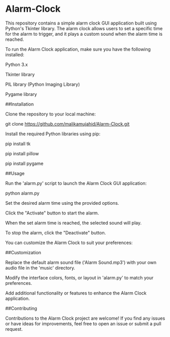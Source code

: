 # Alarm-Clock
This repository contains a simple alarm clock GUI application built using Python's Tkinter library. The alarm clock allows users to set a specific time for the alarm to trigger, and it plays a custom sound when the alarm time is reached.

To run the Alarm Clock application, make sure you have the following installed:

Python 3.x

Tkinter library

PIL library (Python Imaging Library)

Pygame library

##Installation

Clone the repository to your local machine:

git clone https://github.com/malikamujahid/Alarm-Clock.git

Install the required Python libraries using pip:

pip install tk

pip install pillow

pip install pygame


##Usage

Run the 'alarm.py' script to launch the Alarm Clock GUI application:

python alarm.py

Set the desired alarm time using the provided options.

Click the "Activate" button to start the alarm.

When the set alarm time is reached, the selected sound will play.

To stop the alarm, click the "Deactivate" button.

You can customize the Alarm Clock to suit your preferences:

##Customization

Replace the default alarm sound file ('Alarm Sound.mp3') with your own audio file in the 'music' directory.

Modify the interface colors, fonts, or layout in 'alarm.py' to match your preferences.

Add additional functionality or features to enhance the Alarm Clock application.

##Contributing

Contributions to the Alarm Clock project are welcome! If you find any issues or have ideas for improvements, feel free to open an issue or submit a pull request.
